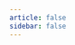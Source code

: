 ```yaml
---
article: false
sidebar: false
---
```

<br>
<div v-for="(letter,index) in letters">
    <Paper
        :title="letter.title"
        :time="letter.time"
        :main="letter.main"
        :imgUrls="letter.imgUrls"
    />
</div>


<script setup>
const letters=[
{
    title: "湖南到南京 | 我走了18年",
    time: "2025-3-8",
    author: "雷业成",
    main: [
        "亲爱的XXX：",
        "展信佳！",
        "今天是我开学第一天，报道的事儿忙完以后人有够闲的。突然想起要写入党申请书，所以先写封信练练手！哈哈。本来买了几种信纸和信封，但我还是觉得就用南大的信纸写更有一种独特的蕴味。",
    ],
    imgUrls: ['https://yamapicgo.oss-cn-nanjing.aliyuncs.com/picgoImage/a79091a875a18ee70ee7919792fbd64.jpg',
                'https://yamapicgo.oss-cn-nanjing.aliyuncs.com/picgoImage/797a2429a7ade8af99f332c25d172a5.jpg',
                'https://yamapicgo.oss-cn-nanjing.aliyuncs.com/picgoImage/7a8758104f1743f8552e6280f852937.jpg'
    ]
},
{
    "title": "雷业成的信",
    "time": "2025-3-8",
    "author": "雷业成",
    "main": [
        "亲爱的王嘉琪：",
        "展信佳！",
        "收到来信很高兴，趁现在有空，把信写了，怕到时候不知道写些什么。",
        "听到本义这样和你说我真的有些难过，你因病休学本无可厚非，本义也是个骨子里比较善良只是说话真的难听的人。本来就是因为别人的不理解才选择了暂停，结果按下开始键的时候又听到了不理解的声音。",
        "我不喜欢误会，总想找机会解释自己产生的误会，或者帮别人讲清楚误会，但往往很多时候选择了放弃，是有活在喉咙说不出的感觉。这其实只是我予的性格中的一个小点吧，以后有机会在信里也好，微信上也罢可以多谈谈我的故事，我自认为我过的还是比较惨的哈哈。",
        "说回信的内容，你提到本义不理你，其实我就想在微信上和本义聊聊，考刘师节也要到了，反正。上次答应你说这样的话我会和奇龙聊聊，但我并没有这么做，因为你也对此不抱太大希望而且你在微信上说，可对于新宿室还算满意（不知道是否可以这样理解）。",
        "至于和王玲的关系吧，现在而言我们算是朋友，关系还很行的朋友。高二那会特别喜欢她，后来高三就断了七情六欲，再之后就是高考之后我们再度联系，暑假的故事应该从她想来我的开学宴开始，具体聊天内容你可以叫我发你看看，其实刚开始我是有些抗拒的，因为也老久没有聊联系了，但是反正我是报抵挡不住“白月光”的井攻势。我以为她是有这样的意思的，所以我才敢想进一步，暖昧几天以后就拒绝了我并表示-表示什么我忘了。反正她的情商是很高的，聊天基本都吊打我。到了现在我对她也没有什么特别强烈的感情了，以后就是老同学罢了。",
        "她说的也很有道理，说的什么我忘了，大概意思是说反正我在顿悟以后",
        "明白的道理是：要努力提升自己，确实如此。她说的话没有这层意思，又是我自己总结的。",
        "你和王玲都分析到了即使这当下成为男女朋友将来也不可能长久，毕竟的确大家都只是对方生命中的路人，彼此借过而已。",
        "我没有机文化，之前在很思王玲的时候喜欢念叨几句活诗，秦寿你句诗我特别喜欢：",
        "世界上最遥远的距离，不是星星的轨迹，而是纵然轨迹交汇，却在瞬间无处寻觅。",
        "其实整首诗我都很喜欢，写得很美。我还自己写过词，但是我忘了，只记得现在在我的日记本里面，那本日记里面还有大量考试反思和内心挣扎（人际方面）。",
        "信中你提到你对南京的糕点感兴趣，很羡慕你对食物如此的执着！！！",
        "学校里面的物价高也还能理解，不让寄外快递说实在话就不太人情了。但无论如何都挡不住你对美食的热情，哈哈哈。",
        "南京我还没怎逛过，主要是没有伴儿，不知道和谁一起去逛。另一个是不太舍得时间，精力和金钱，我还是很现实的。当然其实逛逛也花不了几个钱，但可能是因为不够快乐？可能吧。不过学校周边我还是很乐意走走的，在感受着城市的呼吸。Citywalk？不清楚。",
        "我会了解一下本地的特色食品，给你邮过去，但是我不知道你们的饮食习惯，你们位要等等。"
    ],
    "imgUrls": []
},
{
    "title": "雷业成的信",
    "time": "2025-3-8",
    "author": "雷业成",
    "main": [
        "亲爱的王嘉琪：",
        "见字如晤。",
        "信已收到一周有余，但到今天才敢有空，带着“情趣”把这封回信写好。",
        "是回信中你说到自己最近的状态，说实话挺让人心疼的。我从来没有真的遭受过，引起强烈生理、心理反应创伤性的，有时也许是触发的某些“特定”的伤疤，用更简单的后向言，“轻舟已过万重山”。所以我不能很真切地感受到这种无助的心情。但同情和支持是必须的——无论是“给与去”面带微笑的自己打气，还是伸手向仍在泥泞中挣扎的朋友示意，都是必须做的。（几度提笔踌躇，发现自己确实还是能力有限，哈哈）",
        "同样的心倩，有的人能分享，但我不能强求所有人来帮我分担和回应，以带有同情心的视角，怜悯地观察这个世界。（To observe, not to judge）谢老师无法理解一位平时努力而优秀的同学会坚持在高三“放弃”。你的班主任不相信真的有人会患心理疾病，并视为“怪胎”。这就是各自的成长环境不同罢了。我有种稚嫩的哲学观念，觉得所有的成长和教化一路看齐，而我们或我们相似的经历教我们去理解和同情那些圈子外，生活在阴影但仍有创伤的人。",
        "人是需要一些宣泄口的，为了不让负面情绪充斥自己，找一个“树洞”倾诉，真的很快乐。愿意回看过去的我的经历，我愈是发觉自己在做应试教育的“受益者”。其中当然有两方面的自我剖析，主要想法多的是“好学生”的教育。学校教育做一个重新规划的人，但没有从教条如何打破一些规则认知达到更好的效果。这么久以来，我发现自己在考试中，成绩的焦虑，往往是和别人的期待有关，仿佛这是我毕生的使命。",
        "特别是在高三后期，几乎全校领导都在“盯”着我，仿佛我师都对我“寄予厚望”的时候，我打心眼里产生的不适感让我觉得自己不想成为自己了。那段时间，我害怕见到老师，整天闷声发笑，基本中一把手前路都见我笑嘻嘻。",
        "所以我觉得双在苛刻如何看我，正好像你做英语presentation的时候同学没认真听的，老师也不给你好的英语评价。",
        "我一直都很佩服周老师，他是怎么做到那么缺心眼的，想笑又笑不出来，哈哈。因为有机会我和你聊聊你和周老师的故事。",
        "在信中，你说到你的情况和你所经历的，我感到这里的回信又写信却又找不到了。就当我做梦梦到的吧，使得你的压力没那么大，我也没有停。",
        "现在回想，我站在世界最高点的时候，应该是如何向中间期，又年"
    ],
    "imgUrls": []
},{
    "title": "雷业成的信",
    "time": "2025-3-8",
    "author": "雷业成",
    "main": [
        "亲爱的王嘉琪：",
        "见字如晤！",
        "上次来信没能细细看完，现在我已结束了期末周，终于可以有时间写回信了。周国平先生说过：\"人生有三次成长，一是发现自己不再是世界中心的时候，二是发现再怎么努力也无能为力，三是接受自己的平凡并享受平凡。\"",
        "我才发现，自己可能正处于第一次成长当中。",
        "我是一个生活没有什么仪式感的人，但如果别人想要这份仪式感所保带来的快乐的话，我也会尽力地支持。现在会，但过去不一定会，也许也算是某种意义上的“成长”吧。不知道我在你心中，包括别人心中是一个什么样的人，反正我觉得别眼里的我可用“卷”和“不修边幅”来概括。当我对世界和个人的了解逐渐地加深后，我发觉这两件事间是有同性的，而这一点深深地塑造了我的人生，一言以蔽之效率功利主义。",
        "这里我想说的功利主义和“只追逐名利”式的功利不能划等号，我所说的是“做有价值的事”。过去多年里，我被反复地灌输一个观念，那就是商务的重要性更具体而言是名校的重要，再具体点那就是某些领导眼中“清北”的重要性；但来了有大后我才发现，名校之间的差距远比人和人之间的差距来得小，坚持持之以恒的学习比请那瞬间的运气来得重要。",
        "不知道我有没有和你分享过我高考完之后的想法，当时出分后我也没有什么特别的悔恨或者难过得要跳楼或者怎么羞。那天平静得有些不正常。即使刘华胡奇龙打了几个电话，我却仍没有想象中的那种激动或失落。在那个夏日在那个午后，我还能平静地发一条QQ空间说我死定了，这在一年前的我——那个被奇龙拉去当班长能焦虑一晚上，被刘华谈话去衡水彻夜难眠的我——是想都不敢看想的。",
        "我发现今年确实变化很多，所以我打算写个年终总结来记念一下我的2024，到时晚写好了就找你做读者。",
        "二",
        "我发现可能每个人都有自己的“白月光”吧，还都恰恰是在自己在低谷的时候有人无意地拾了了善意。黄伟（我们都有直接这么称呼他）曾在你最无助的时候帮助了你，王玲则在我当时心理想对扭曲的时候如春风般，文采有限，就此打住。不过我和她最后成了好朋友，节日还有偶尔的祝福，平日些许往来，但最后也仅限于此了，当时很难过，现在也没有任何感觉了。记得泰戈尔有诗，请允许我克弄一下文采：",
        "The farthest distance in the world 世界上最遥远的距离",
        "Is not the branches cannot depend on each other 不是树枝无法相依",
        "But two stars cannot meet even when they watch each other 而是相互睦望的星星没有交汇的轨迹",
        "这首诗，在高中痛苦的时候很喜欢诵读，另外就是项羽的《垓下歌》，另一句是《西西弗神话》里那个被惩罚无止禁地把石头从山脚推向山顶的悲剧英雄的题词“吾魂今无求平永生，竭尽今人事之所能”。",
        "我也曾以为自己是个悲剧或英雄，后来才发现自己不是英雄。我喜欢把我能做的事情，不惜代价做到最好，哪怕是证明自己的毅力比别人更强大，但后来才发现有很多事情做得很“悲剧”，却不那么“英雄”。",
        "最近两年AI大火，我也早早用上了Chat GPT，也学习了一些有关人工智能方面的知识。在人工智能训练阶段，有个词叫“过拟合”。当你的模型想要十分精确地逼近",
        "某勤价有的数据的话，实际误差反而更大；",
        "欠拟合，精度不够",
        "合适的时候",
        "过拟合，过分地精确到“已知点”上",
        "我天真地以为刷题就能上名校，但我的成绩却在高考前夕崩盘。",
        "有弦下雪，但今年没有下雪，河北也不一定下雪，去年是我运气爆棚，遇见了近几年最大的雪。但我没玩雪，只是踩两脚，然后感受一下雪花是怎么一回事，最感谢那场雪的地方是连续一两周不用跑操。",
        "说到爱好我真有些惭愧：活了十八年也不知道自己喜欢什么，这也是我总感到迷茫和压抑的原因——一条手机一条消息也没有，大家都有丰富多彩的生活。",
        "父母总觉得我太胖了，尤其是我的父亲。我不知道为什么一直强迫我干他认为正确的事，以让我少吃饭，让我练字，让我爬楼梯……但家里第一辆车——唯一坚持并坚持下来的是骑车。",
        "第一辆车应该是不带辅助轮的，爸爸、姐姐在后面扶着我骑，但我不敢骑，怕走几步就摔倒；后来爸爸给车加上了两个辅助轮，这下不会倒了，我骑起来很开心，再后来变成一个轮子，再后来就没有了小轮子，再往后可能就是转自然抱稳了吧。",
        "对了，中间还有一小段记忆：父母曾给我买过四个轮子的赛车，人可以整个坐进去，但是没多久就坏了。",
        "变速自行车",
        "再往后家里有了一辆“赛车”十分风光，据我妈说当时花了五六百，虽然现在看起来溢价太高（被坑了），但是这辆车的确承载了我无数的美好回忆。",
        "现在的我在叙事方面还有待加强，细节刻画也不足，但姑且让我回忆一些小小的碎片。",
        "车到家里那天，确切的说是父母开车货车回来的那天，我看到车有多么地高兴，父母让我快去烟草站骑一下，蹬了几圈被叫了回来，要把车子轮流给姐姐骑，我看见姐姐的眼睛是红的，字里每一个新添什么东西，总是被我占有。",
        "那时晚我和邻居家几个小孩整天兜泡在一起，她子恩借居在他姑姑家，他表歌有辆车辆比我更帅的车，但不给他骑，我们俩总是换着骑这样我的车，你骑的喉我边走边跑，等你骑完我又接着骑，从李家骑到石角塘，从圩上骑到雷家，乐此不疲。",
        "车爆了几次胎之后，零件这里少一块，那里缺一个，转速轮再也调不动的了之后车就基本上天天吃灰了。后来车给了我表弟，我表弟两兄弟也会争着骑，然后车也会吃灰。",
        "四",
        "到最后我也不知道该说什么来结束这封长信，我觉得我写的东西总有一种属于自己的忧郁感，像是淡淡的脑吃。",
        "祝安好！",
        "雷业成",
        "南京大学图书馆",
        "2025年1月7日。",
        "后记：寒假期间我计划学习前端开发的基础知识，搭建一个自己的网站，如果时间允许的话，我还想在本地部署deepseek ai模型，这是国内顶尖的ai。",
        "后记记：我发现自己闲下来就很喜欢香新闻，每次看久了就又很闹心：政治、经济、人权、就业、自由、两性等等，我想把精力少放在这些东西上，但仍不住。校外吃过了，还是校内偏宜、便宜，在校内一餐要是花了12+已经可以吃很久没在不错了，校外一餐很多都是20+。"
    ],
    "imgUrls": []
},{
    "title": "雷业成的信",
    "time": "2025-3-8",
    "author": "雷业成",
    "main": [
        "亲爱的王嘉琪：",
        "见字如晤。",
        "信已收到一周有余，但到今天才敢有空，带着“情趣”把这封回信写好。",
        "是回信中你说到自己最近的状态，说实话挺让人心疼的。我从来没有真的遭受过，引起强烈生理、心理反应创伤性的，有时也许是触发的某些“特定”的伤疤，用更简单的后向言，“轻舟已过万重山”。所以我不能很真切地感受到这种无助的心情。但同情和支持是必须的——无论是“给与去”面带微笑的自己打气，还是伸手向仍在泥泞中挣扎的朋友示意，都是必须做的。（几度提笔踌躇，发现自己确实还是能力有限，哈哈）",
        "同样的心倩，有的人能分享，但我不能强求所有人来帮我分担和回应，以带有同情心的视角，怜悯地观察这个世界。（To observe, not to judge）谢老师无法理解一位平时努力而优秀的同学会坚持在高三“放弃”。你的班主任不相信真的有人会患心理疾病，并视为“怪胎”。这就是各自的成长环境不同罢了。我有种稚嫩的哲学观念，觉得所有的成长和教化一路看齐，而我们或我们相似的经历教我们去理解和同情那些圈子外，生活在阴影但仍有创伤的人。",
        "人是需要一些宣泄口的，为了不让负面情绪充斥自己，找一个“树洞”倾诉，真的很快乐。愿意回看过去的我的经历，我愈是发觉自己在做应试教育的“受益者”。其中当然有两方面的自我剖析，主要想法多的是“好学生”的教育。学校教育做一个重新规划的人，但没有从教条如何打破一些规则认知达到更好的效果。这么久以来，我发现自己在考试中，成绩的焦虑，往往是和别人的期待有关，仿佛这是我毕生的使命。",
        "特别是在高三后期，几乎全校领导都在“盯”着我，仿佛我师都对我“寄予厚望”的时候，我打心眼里产生的不适感让我觉得自己不想成为自己了。那段时间，我害怕见到老师，整天闷声发笑，基本中一把手前路都见我笑嘻嘻。",
        "所以我觉得双在苛刻如何看我，正好像你做英语presentation的时候同学没认真听的，老师也不给你好的英语评价。",
        "我一直都很佩服周老师，他是怎么做到那么缺心眼的，想笑又笑不出来，哈哈。因为有机会我和你聊聊你和周老师的故事。",
        "在信中，你说到你的情况和你所经历的，我感到这里的回信又写信却又找不到了。就当我做梦梦到的吧，使得你的压力没那么大，我也没有停。",
        "现在回想，我站在世界最高点的时候，应该是如何向中间期，又年",
        "特别是高三后期，几乎全校领导都在“盯”着我，仿佛我师都对我“寄予厚望”的时候，我打心眼里产生的不适感让我觉得自己不想成为自己了。那段时间，我害怕见到老师，整天闷声发笑，基本中一把手前路都见我笑嘻嘻。",
        "所以我觉得双在苛刻如何看我，正好像你做英语presentation的时候同学没认真听的，老师也不给你好的英语评价。",
        "我一直都很佩服周老师，他是怎么做到那么缺心眼的，想笑又笑不出来，哈哈。因为有机会我和你聊聊你和周老师的故事。",
        "在信中，你说到你的情况和你所经历的，我感到这里的回信又写信却又找不到了。就当我做梦梦到的吧，使得你的压力没那么大，我也没有停。",
        "现在回想，我站在世界最高点的时候，应该是如何向中间期，又年"
    ],
    "imgUrls": []
}

]
</script>